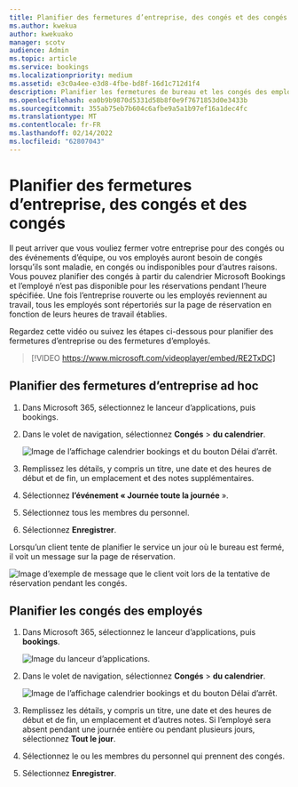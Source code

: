 ```yaml
---
title: Planifier des fermetures d’entreprise, des congés et des congés
ms.author: kwekua
author: kwekuako
manager: scotv
audience: Admin
ms.topic: article
ms.service: bookings
ms.localizationpriority: medium
ms.assetid: e3c0a4ee-e3d8-4fbe-bd8f-16d1c712d1f4
description: Planifier les fermetures de bureau et les congés des employés du calendrier Bookings afin que les employés soient marqués comme indisponibles pour les réservations aux heures spécifiées.
ms.openlocfilehash: ea0b9b9870d5331d58b8f0e9f7671853d0e3433b
ms.sourcegitcommit: 355ab75eb7b604c6afbe9a5a1b97ef16a1dec4fc
ms.translationtype: MT
ms.contentlocale: fr-FR
ms.lasthandoff: 02/14/2022
ms.locfileid: "62807043"
---
```

# <a name="schedule-business-closures-time-off-and-vacation-time"></a>Planifier des fermetures d’entreprise, des congés et des congés

Il peut arriver que vous vouliez fermer votre entreprise pour des congés ou des événements d’équipe, ou vos employés auront besoin de congés lorsqu’ils sont maladie, en congés ou indisponibles pour d’autres raisons. Vous pouvez planifier des congés à partir du calendrier Microsoft Bookings et l’employé n’est pas disponible pour les réservations pendant l’heure spécifiée. Une fois l’entreprise rouverte ou les employés reviennent au travail, tous les employés sont répertoriés sur la page de réservation en fonction de leurs heures de travail établies.

Regardez cette vidéo ou suivez les étapes ci-dessous pour planifier des fermetures d’entreprise ou des fermetures d’employés.

> [!VIDEO https://www.microsoft.com/videoplayer/embed/RE2TxDC]

## <a name="schedule-ad-hoc-business-closures"></a>Planifier des fermetures d’entreprise ad hoc

1. Dans Microsoft 365, sélectionnez le lanceur d’applications, puis bookings.

1. Dans le volet de navigation, sélectionnez **Congés** \> **du calendrier**.

   ![Image de l’affichage calendrier bookings et du bouton Délai d’arrêt.](../media/bookings-calendar-timeoff.png)

1. Remplissez les détails, y compris un titre, une date et des heures de début et de fin, un emplacement et des notes supplémentaires.

1. Sélectionnez **l’événement « Journée toute la journée** ».

1. Sélectionnez tous les membres du personnel.

1. Sélectionnez **Enregistrer**.

Lorsqu’un client tente de planifier le service un jour où le bureau est fermé, il voit un message sur la page de réservation.

   ![Image d’exemple de message que le client voit lors de la tentative de réservation pendant les congés.](../media/bookings-timeoff-message.png)

## <a name="schedule-employee-time-off"></a>Planifier les congés des employés

1. Dans Microsoft 365, sélectionnez le lanceur d’applications, puis **bookings**.

   ![Image du lanceur d’applications.](../media/bookings-applauncher.png)

1. Dans le volet de navigation, sélectionnez **Congés** \> **du calendrier**.

   ![Image de l’affichage calendrier bookings et du bouton Délai d’arrêt.](../media/bookings-calendar-timeoff.png)

1. Remplissez les détails, y compris un titre, une date et des heures de début et de fin, un emplacement et d’autres notes. Si l’employé sera absent pendant une journée entière ou pendant plusieurs jours, sélectionnez **Tout le jour**.

1. Sélectionnez le ou les membres du personnel qui prennent des congés.

1. Sélectionnez **Enregistrer**.
